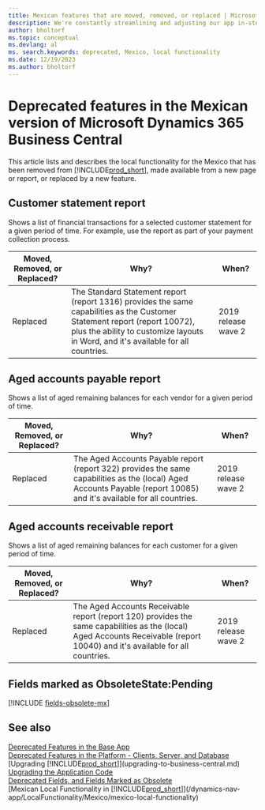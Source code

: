 ```yaml
---
title: Mexican features that are moved, removed, or replaced | Microsoft Docs
description: We're constantly streamlining and adjusting our app in-step with market developments. Read about the features for Mexico that we have moved, removed, or replaced.
author: bholtorf
ms.topic: conceptual
ms.devlang: al
ms. search.keywords: deprecated, Mexico, local functionality
ms.date: 12/19/2023
ms.author: bholtorf
---
```


# Deprecated features in the Mexican version of Microsoft Dynamics 365 Business Central
This article lists and describes the local functionality for the Mexico that has been removed from [!INCLUDE[prod_short](../developer/includes/prod_short.md)], made available from a new page or report, or replaced by a new feature.

## Customer statement report
Shows a list of financial transactions for a selected customer statement for a given period of time. For example, use the report as part of your payment collection process.

|Moved, Removed, or Replaced?|Why?| When?|
|----|----|----|
|Replaced| The Standard Statement report (report 1316) provides the same capabilities as the Customer Statement report (report 10072), plus the ability to customize layouts in Word, and it's available for all countries. | 2019 release wave 2 |

## Aged accounts payable report
Shows a list of aged remaining balances for each vendor for a given period of time. 

|Moved, Removed, or Replaced?|Why?| When?|
|----|----|----|
|Replaced| The Aged Accounts Payable report (report 322) provides the same capabilities as the (local) Aged Accounts Payable (report 10085) and it's available for all countries. | 2019 release wave 2 |

## Aged accounts receivable report
Shows a list of aged remaining balances for each customer for a given period of time. 

|Moved, Removed, or Replaced?|Why?| When?|
|----|----|----|
|Replaced| The Aged Accounts Receivable report (report 120) provides the same capabilities as the (local) Aged Accounts Receivable (report 10040) and it's available for all countries. | 2019 release wave 2 |

## Fields marked as ObsoleteState:Pending

[!INCLUDE [fields-obsolete-mx](../includes/fields-obsolete-mx.md)]

## See also

[Deprecated Features in the Base App](deprecated-features-w1.md)  
[Deprecated Features in the Platform - Clients, Server, and Database](deprecated-features-platform.md)  
[Upgrading [!INCLUDE[prod_short](../developer/includes/prod_short.md)]](upgrading-to-business-central.md)  
[Upgrading the Application Code](upgrading-the-application-code.md)  
[Deprecated Fields, and Fields Marked as Obsolete](deprecated-fields.md)  
[Mexican Local Functionality in [!INCLUDE[prod_short](../developer/includes/prod_short.md)]](/dynamics-nav-app/LocalFunctionality/Mexico/mexico-local-functionality)  
